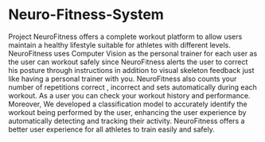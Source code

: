# Neuro-Fitness-System
Project NeuroFitness offers a complete workout platform to allow users maintain a healthy lifestyle suitable for athletes with different levels. NeuroFitness uses Computer Vision as the personal trainer for each user as the user can workout safely since NeuroFitness alerts the user to correct his posture through instructions in addition to visual skeleton feedback just like having a personal trainer with you. NeuroFitness also counts your number of repetitions correct , incorrect and sets automatically during each workout. As a user you can check your workout history and performance. Moreover, We developed a classification model to accurately identify the workout being performed by the user, enhancing the user experience by automatically detecting and tracking their activity.
NeuroFitness offers a better user experience for all athletes to train easily and safely.
